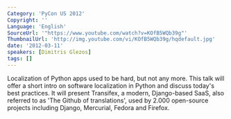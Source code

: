 ```yaml
---
Category: 'PyCon US 2012'
Copyright: ''
Language: 'English'
SourceUrl: '"https://www.youtube.com/watch?v=KOfB5WQb39g"'
ThumbnailUrl: 'http://img.youtube.com/vi/KOfB5WQb39g/hqdefault.jpg'
date: '2012-03-11'
speakers: [Dimitris Glezos]
tags: []
---
```

Localization of Python apps used to be hard, but not any more. This talk will
offer a short intro on software localization in Python and discuss today's
best practices. It will present Transifex, a modern, Django-based SaaS, also
referred to as 'The Github of translations', used by 2.000 open-source
projects including Django, Mercurial, Fedora and Firefox.

